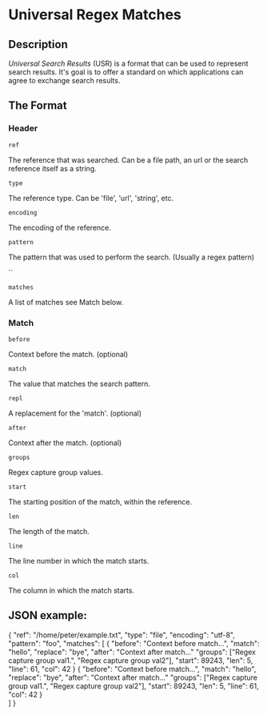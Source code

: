 # Universal Regex Matches

## Description

*Universal Search Results* (USR) is a format that can be used to represent search results.
It's goal is to offer a standard on which applications can agree to exchange search results.

## The Format

### Header

`ref`


The reference that was searched. Can be a file path, an url or the search 
reference itself as a string.

`type`

The reference type. Can be 'file', 'url', 'string', etc.

`encoding`

The encoding of the reference.

`pattern`

The pattern that was used to perform the search. (Usually a regex pattern)

``

`matches`

A list of matches see Match below. 


### Match

`before`

Context before the match. (optional)

`match`

The value that matches the search pattern.

`repl`

A replacement for the 'match'. (optional)

`after`

Context after the match. (optional)

`groups`

Regex capture group values.

`start`

The starting position of the match, within the reference.

`len`

The length of the match.

`line`

The line number in which the match starts.

`col`

The column in which the match starts.



## JSON example:

  {
    "ref": "/home/peter/example.txt",
    "type": "file",
    "encoding": "utf-8",
    "pattern": "foo",
    "matches": [
      {
        "before": "Context before match...",
        "match": "hello",
        "replace": "bye",
        "after": "Context after match..."
        "groups": ["Regex capture group val1.", "Regex capture group val2"],
        "start": 89243,
        "len": 5,
        "line": 61,
        "col": 42
      }
      {
        "before": "Context before match...",
        "match": "hello",
        "replace": "bye",
        "after": "Context after match..."
        "groups": ["Regex capture group val1.", "Regex capture group val2"],
        "start": 89243,
        "len": 5,
        "line": 61,
        "col": 42
      }     
    ]
  }

